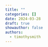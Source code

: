 ```yaml
---
title: ""
categories: []
date: 2024-03-28
draft: true
showauthor: false
authors:
  - timothysmith
---
```

